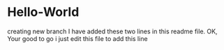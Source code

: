 # Hello-World
creating new branch
I have added these two lines in this readme file.
OK, Your good to go
i just edit this file to add this line
